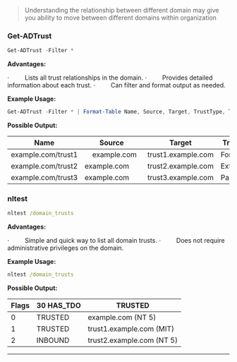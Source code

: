 >Understanding the relationship between different domain may give you ability to move between different domains within organization

### Get-ADTrust

``` Powershell
Get-ADTrust -Filter *
```

**Advantages:**

·         Lists all trust relationships in the domain.
·         Provides detailed information about each trust.
·         Can filter and format output as needed.


**Example Usage:**

``` Powershell
Get-ADTrust -Filter * | Format-Table Name, Source, Target, TrustType, TrustDirection, TrustAttributes
```


**Possible Output:**

| Name               | Source            | Target             | TrustType   | TrustDirection | TrustAttributes |
| ------------------ | ----------------- | ------------------ | ----------- | -------------- | --------------- |
| example.com/trust1 |     example.com   | trust1.example.com | Forest      | Bidirectional  | 0               |
| example.com/trust2 | example.com       | trust2.example.com | External    | Outbound       | 1               |
| example.com/trust3 | example.com       | trust3.example.com | ParentChild | Bidirectional  | 0               |

### nltest

``` cmd
nltest /domain_trusts
```

**Advantages:**

·         Simple and quick way to list all domain trusts.
·         Does not require administrative privileges on the domain.

**Example Usage:**

``` cmd
nltest /domain_trusts
```

**Possible Output:**

| Flags | 30 HAS_TDO | TRUSTED                    |
| ----- | ---------- | -------------------------- |
| 0     | TRUSTED    | example.com (NT 5)         |
| 1     | TRUSTED    | trust1.example.com (MIT)   |
| 2     | INBOUND    |  trust2.example.com (NT 5) |
_______________
